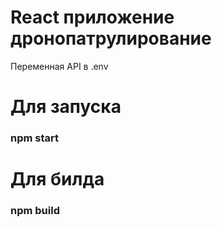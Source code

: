 # React приложение дронопатрулирование

Переменная API в .env

# Для запуска

### npm start

# Для билда 

### npm build
